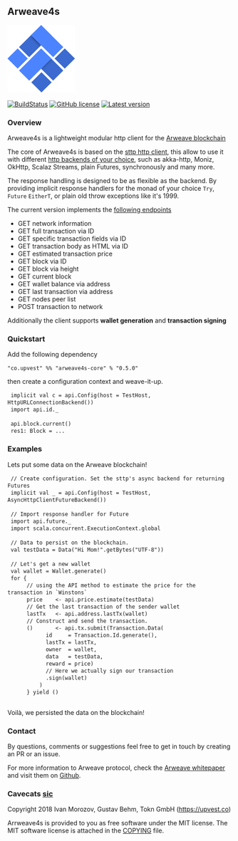 
## Arweave4s
![arweave4s logo](logo.png)

[![BuildStatus](https://circleci.com/gh/toknapp/arweave4s.svg?style=svg)](https://circleci.com/gh/toknapp/arweave4s)
[![GitHub license](https://img.shields.io/badge/license-MIT-blue.svg)](https://raw.githubusercontent.com/toknapp/arweave4s/develop/COPYING)
[![Latest version](https://maven-badges.herokuapp.com/maven-central/co.upvest/arweave4s-core_2.12/badge.png?style=plastic)](https://search.maven.org/#search%7Cgav%7C1%7Cg%3A%22co.upvest%22%20AND%20a%3A%22arweave4s-core_2.12%22)



### Overview

Arweave4s is a lightweight modular http client for the [Arweave blockchain](https://github.com/ArweaveTeam/arweave/)

The core of Arweave4s is based on the [sttp http client](https://github.com/softwaremill/sttp), this allow to use it with 
different [http backends of your choice](http://sttp.readthedocs.io/en/latest/), such as akka-http, Moniz, OkHttp, Scalaz Streams, plain Futures, synchronously and many more.

The response handling is designed to be as flexible as the backend. By providing implicit response handlers for the monad of your choice `Try`, `Future` 
`EitherT`, or plain old throw exceptions like it's 1999.  

The current version implements the [following endpoints](https://raw.githubusercontent.com/ArweaveTeam/arweave/master/http_iface_docs.md) 

* GET network information
* GET full transaction via ID
* GET specific transaction fields via ID
* GET transaction body as HTML via ID
* GET estimated transaction price
* GET block via ID
* GET block via height
* GET current block
* GET wallet balance via address
* GET last transaction via address
* GET nodes peer list
* POST transaction to network

Additionally the client supports **wallet generation** and **transaction signing**

### Quickstart

Add the following dependency

```
"co.upvest" %% "arweave4s-core" % "0.5.0"
```
then create a configuration context and weave-it-up.

```
 implicit val c = api.Config(host = TestHost, HttpURLConnectionBackend())
 import api.id._
 
 api.block.current()
 res1: Block = ...
```

### Examples

Lets put some data on the Arweave blockchain!
```
 // Create configuration. Set the sttp's async backend for returning Futures
 implicit val _ = api.Config(host = TestHost, AsyncHttpClientFutureBackend())
 
 // Import response handler for Future
 import api.future._
 import scala.concurrent.ExecutionContext.global
 
 // Data to persist on the blockchain.
 val testData = Data("Hi Mom!".getBytes("UTF-8"))
 
 // Let's get a new wallet
 val wallet = Wallet.generate()
 for {
      // using the API method to estimate the price for the transaction in `Winstons`
      price    <- api.price.estimate(testData)
      // Get the last transaction of the sender wallet
      lastTx   <- api.address.lastTx(wallet)
      // Construct and send the transaction.
      ()       <- api.tx.submit(Transaction.Data(
            id     = Transaction.Id.generate(),
            lastTx = lastTx,
            owner  = wallet,
            data   = testData,
            reward = price)
            // Here we actually sign our transaction
            .sign(wallet)
          )
      } yield ()
      
```
Voilà, we persisted the data on the blockchain!


### Contact

By questions, comments or suggestions feel free to get in touch by creating an PR or an issue.

For more information to Arweave protocol, check the [Arweave whitepaper](https://www.arweave.org/files/arweave-whitepaper.pdf)
and visit them on [Github](https://github.com/ArweaveTeam/arweave).


### Cavecats [sic](https://www.youtube.com/watch?v=a0SuhNn8S60) 

Copyright 2018 Ivan Morozov, Gustav Behm, Tokn GmbH (https://upvest.co)

Arrweave4s is provided to you as free software under the MIT license.
The MIT software license is attached in the [COPYING](COPYING) file.
